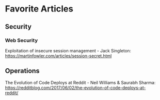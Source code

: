 # Favorite Articles

## Security

### Web Security

Exploitation of insecure session management - Jack Singleton: https://martinfowler.com/articles/session-secret.html

## Operations

The Evolution of Code Deploys at Reddit - Neil Williams & Saurabh Sharma: https://redditblog.com/2017/06/02/the-evolution-of-code-deploys-at-reddit/
